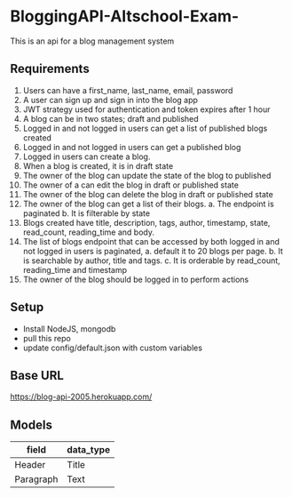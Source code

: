 # BloggingAPI-Altschool-Exam-
This is an api for a blog management system

## Requirements
1.	Users can have a first_name, last_name, email, password
2.	A user can sign up and sign in into the blog app
3.  JWT strategy used for authentication and token expires after 1 hour
4.	A blog can be in two states; draft and published
5.	Logged in and not logged in users can get a list of published blogs created
6.	Logged in and not logged in users can get a published blog
7.	Logged in users can create a blog.
8.	When a blog is created, it is in draft state
9.	The owner of the blog can update the state of the blog to published
10.	 The owner of a can edit the blog in draft or published state
11.	 The owner of the blog can delete the blog in draft or published state
12.	The owner of the blog can get a list of their blogs. 
a.	The endpoint is paginated
b.	It is filterable by state
13.	Blogs created have title, description, tags, author, timestamp, state, read_count, reading_time and body.
14.	The list of blogs endpoint that can be accessed by both logged in and not logged in users is paginated, 
a.	default it to 20 blogs per page. 
b.	It is searchable by author, title and tags.
c.	It is orderable by read_count, reading_time and timestamp
15. The owner of the blog should be logged in to perform actions


## Setup
- Install NodeJS, mongodb
- pull this repo
- update config/default.json with custom variables


## Base URL
https://blog-api-2005.herokuapp.com/

## Models
| field      | data_type |
| ----------- | ----------- |
| Header      | Title       |
| Paragraph   | Text        |
